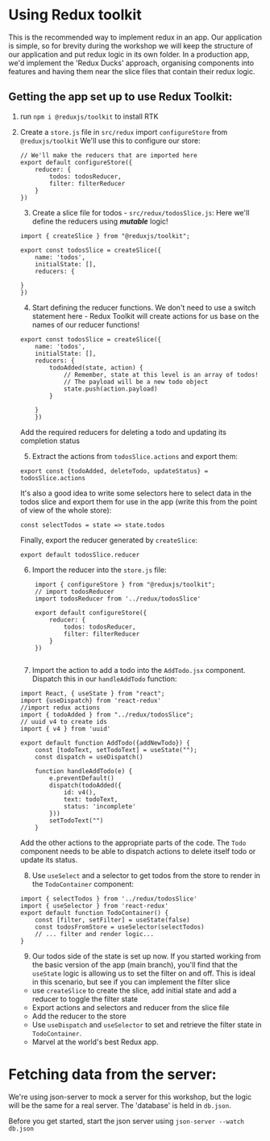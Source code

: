 # Using Redux toolkit

This is the recommended way to implement redux in an app. Our application is simple, so for brevity during the workshop we will keep the structure of our application and put redux logic in its own folder. In a production app, we'd implement the 'Redux Ducks' approach, organising components into features and having them near the slice files that contain their redux logic.

## Getting the app set up to use Redux Toolkit:
1. run `npm i @reduxjs/toolkit` to install RTK
2. Create a `store.js` file in `src/redux`
    import `configureStore` from `@reduxjs/toolkit`
    We'll use this to configure our store:
    ```
    // We'll make the reducers that are imported here
    export default configureStore({
        reducer: {
            todos: todosReducer,
            filter: filterReducer
        }
    })
    ```

    3. Create a slice file for todos - `src/redux/todosSlice.js`:
    Here we'll define the reducers using ***mutable*** logic!
    ```
    import { createSlice } from "@reduxjs/toolkit";

    export const todosSlice = createSlice({
        name: 'todos',
        initialState: [],
        reducers: {
        
    }
    })

    ```
    4. Start defining the reducer functions. We don't need to use a switch statement here - Redux Toolkit will create actions for us base on the names of our reducer functions!
    ```
    export const todosSlice = createSlice({
        name: 'todos',
        initialState: [],
        reducers: {
            todoAdded(state, action) {
                // Remember, state at this level is an array of todos!
                // The payload will be a new todo object
                state.push(action.payload)
            }
            
        }
        })

    ```
    Add the required reducers for deleting a todo and updating its completion status

    5. Extract the actions from `todosSlice.actions` and export them:
    
    ```
    export const {todoAdded, deleteTodo, updateStatus} = todosSlice.actions
    ```
    It's also a good idea to write some selectors here to select data in the todos slice and export them for use in the app (write this from the point of view of the whole store):
    ```
    const selectTodos = state => state.todos
    
    ```
    Finally, export the reducer generated by `createSlice`:
    ```
    export default todosSlice.reducer
    ```

    6. Import the reducer into the `store.js` file:
    ```
        import { configureStore } from "@reduxjs/toolkit";
        // import todosReducer
        import todosReducer from '../redux/todosSlice'

        export default configureStore({
            reducer: {
                todos: todosReducer,
                filter: filterReducer
            }
        })


    ```
    7. Import the action to add a todo into the `AddTodo.jsx` component. Dispatch this in our `handleAddTodo` function:
    ```
    import React, { useState } from "react";
    import {useDispatch} from 'react-redux'
    //import redux actions
    import { todoAdded } from "../redux/todosSlice";
    // uuid v4 to create ids
    import { v4 } from 'uuid'

    export default function AddTodo({addNewTodo}) {
        const [todoText, setTodoText] = useState("");
        const dispatch = useDispatch()
        
        function handleAddTodo(e) {
            e.preventDefault()
            dispatch(todoAdded({
                id: v4(),
                text: todoText,
                status: 'incomplete'
            }))
            setTodoText("")
        }
    ```
    Add the other actions to the appropriate parts of the code. The `Todo` component needs to be able to dispatch actions to delete itself todo or update its status.

    8. Use `useSelect` and a selector to get todos from the store to render in the `TodoContainer` component:
    ```
    import { selectTodos } from '../redux/todosSlice'
    import { useSelector } from 'react-redux'
    export default function TodoContainer() {
        const [filter, setFilter] = useState(false)
        const todosFromStore = useSelector(selectTodos)
        // ... filter and render logic...
    }
    ```

    9. Our todos side of the state is set up now. If you started working from the basic version of the app (main branch), you'll find that the `useState` logic is allowing us to set the filter on and off. This is ideal in this scenario, but see if you can implement the filter slice
    - use `createSlice` to create the slice, add initial state and add a reducer to toggle the filter state
    - Export actions and selectors and reducer from the slice file
    - Add the reducer to the store
    - Use `useDispatch` and `useSelector` to set and retrieve the filter state in `TodoContainer`.
    - Marvel at the world's best Redux app.



# Fetching data from the server:
We're using json-server to mock a server for this workshop, but the logic will be the same for a real server. The 'database' is held in `db.json`.

Before you get started, start the json server using `json-server --watch db.json`



